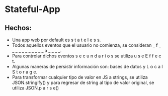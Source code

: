 # Stateful-App

## Hechos:

* Una app web por default es s t a t e l e s s.
* Todos aquellos eventos que el usuario no comienza, se consideran _ f _ _ _ _ _   _ _ _ _ _ _ a _ _ _ _.
* Para controlar dichos eventos s e c u n d a r i o s se utiliza u s e E f f e c t.
* Algunas maneras de persistir información son: bases de datos y L o c a l S t o r a g e.
* Para transformar cualquier tipo de valor en JS a strings, se utiliza JSON.stringify() y para regresar de string al tipo de valor original, se utiliza JSON.p a r s e()
